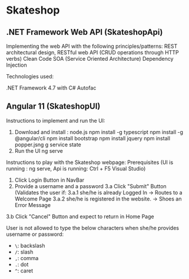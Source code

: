# Skateshop

## .NET Framework Web API (SkateshopApi) ##

Implementing the web API with the following principles/patterns:
REST architectural design, RESTful web API (CRUD operations through HTTP verbs)
Clean Code
SOA (Service Oriented Architecture)
Dependency Injection

Technologies used:

.NET Framework 4.7 with C#
Autofac

## Angular 11 (SkateshopUI) ##

Instructions to implement and run the UI:
1. Download and install :
  node.js
  npm install -g typescript
  npm install -g @angular/cli
  npm install bootstrap
  npm install jquery
  npm install popper.jsng g service state
2. Run the UI
  ng serve
  
Instructions to play with the Skateshop webpage:
Prerequisites (UI is running : ng serve,
			   Api is running: Ctrl + F5 Visual Studio)

1.  Click Login Button in NavBar
2.  Provide a username and a password
3.a Click "Submit" Button (Validates the user if:
	3.a.1 she/he is already Logged In -> Routes to a Welcome Page
	3.a.2 she/he is registered in the website. -> Shoes an Error Message
	
3.b Click "Cancel" Button and expect to return in Home Page

User is not allowed to type the below characters when she/he provides username or password:
- `\`: backslash
- `/`: slash
- `,`: comma
- `.`: dot
- `^`: caret
